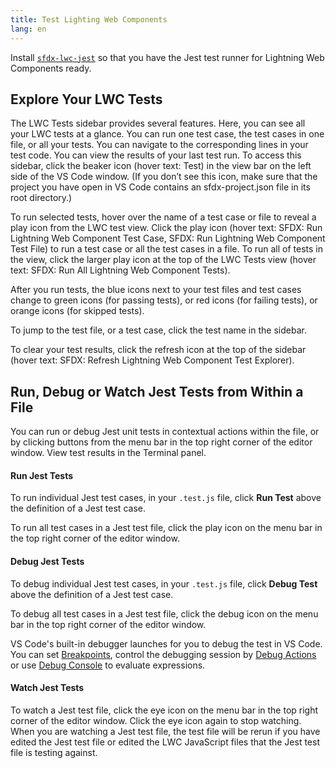 ```yaml
---
title: Test Lighting Web Components
lang: en
---
```


Install [`sfdx-lwc-jest`](https://developer.salesforce.com/docs/component-library/documentation/lwc/lwc.unit_testing_using_jest_installation) so that you have the Jest test runner for Lightning Web Components ready.

## Explore Your LWC Tests

The LWC Tests sidebar provides several features. Here, you can see all your LWC tests at a glance. You can run one test case, the test cases in one file, or all your tests. You can navigate to the corresponding lines in your test code. You can view the results of your last test run. To access this sidebar, click the beaker icon (hover text: Test) in the view bar on the left side of the VS Code window. (If you don’t see this icon, make sure that the project you have open in VS Code contains an sfdx-project.json file in its root directory.)

To run selected tests, hover over the name of a test case or file to reveal a play icon from the LWC test view. Click the play icon (hover text: SFDX: Run Lightning Web Component Test Case, SFDX: Run Lightning Web Component Test File) to run a test case or all the test cases in a file. To run all of tests in the view, click the larger play icon at the top of the LWC Tests view (hover text: SFDX: Run All Lightning Web Component Tests).

After you run tests, the blue icons next to your test files and test cases change to green icons (for passing tests), or red icons (for failing tests), or orange icons (for skipped tests).

To jump to the test file, or a test case, click the test name in the sidebar.

To clear your test results, click the refresh icon at the top of the sidebar (hover text: SFDX: Refresh Lightning Web Component Test Explorer).

## Run, Debug or Watch Jest Tests from Within a File

You can run or debug Jest unit tests in contextual actions within the file, or by clicking buttons from the menu bar in the top right corner of the editor window. View test results in the Terminal panel.

#### Run Jest Tests

To run individual Jest test cases, in your `.test.js` file, click **Run Test** above the definition of a Jest test case.

To run all test cases in a Jest test file, click the play icon on the menu bar in the top right corner of the editor window.

#### Debug Jest Tests

To debug individual Jest test cases, in your `.test.js` file, click **Debug Test** above the definition of a Jest test case.

To debug all test cases in a Jest test file, click the debug icon on the menu bar in the top right corner of the editor window.

VS Code's built-in debugger launches for you to debug the test in VS Code. You can set [Breakpoints](https://code.visualstudio.com/docs/editor/debugging#_breakpoints), control the debugging session by [Debug Actions](https://code.visualstudio.com/docs/editor/debugging#_debug-actions) or use [Debug Console](https://code.visualstudio.com/docs/editor/debugging#_debug-console-repl) to evaluate expressions.

#### Watch Jest Tests

To watch a Jest test file, click the eye icon on the menu bar in the top right corner of the editor window. Click the eye icon again to stop watching. When you are watching a Jest test file, the test file will be rerun if you have edited the Jest test file or edited the LWC JavaScript files that the Jest test file is testing against.
